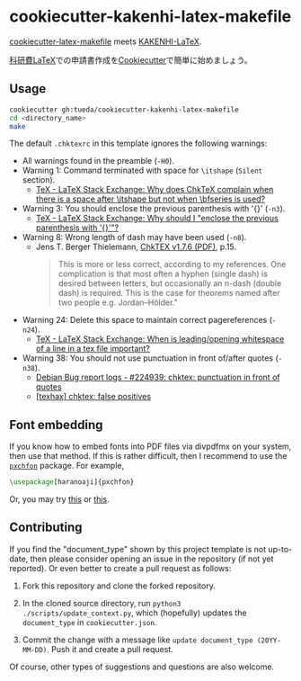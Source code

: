 cookiecutter-kakenhi-latex-makefile
===================================

[cookiecutter-latex-makefile](https://github.com/tueda/cookiecutter-latex-makefile)
meets
[KAKENHI-LaTeX](http://osksn2.hep.sci.osaka-u.ac.jp/~taku/kakenhiLaTeX/).

[科研費LaTeX](https://osksn2.hep.sci.osaka-u.ac.jp/~taku/kakenhiLaTeX/)での申請書作成を[Cookiecutter](https://github.com/cookiecutter/cookiecutter)で簡単に始めましょう。


Usage
-----

```bash
cookiecutter gh:tueda/cookiecutter-kakenhi-latex-makefile
cd <directory_name>
make
```

The default `.chktexrc` in this template ignores the following warnings:
- All warnings found in the preamble (`-H0`).
- Warning 1: Command terminated with space for `\itshape` (`Silent` section).
    * [TeX - LaTeX Stack Exchange: Why does ChkTeX complain when there is a space after \itshape but not when \bfseries is used?](https://tex.stackexchange.com/q/627808)
- Warning 3: You should enclose the previous parenthesis with '{}' (`-n3`).
    * [TeX - LaTeX Stack Exchange: Why should I "enclose the previous parenthesis with '{}'"?](https://tex.stackexchange.com/a/529940)
- Warning 8: Wrong length of dash may have been used (`-n8`).
    * Jens T. Berger Thielemann, [ChkTEX v1.7.6 (PDF)](http://mirrors.ctan.org/systems/doc/chktex/ChkTeX.pdf), p.15.
      > This is more or less correct, according to my references. One
      > complication is that most often a hyphen (single dash) is
      > desired between letters, but occasionally an n-dash (double
      > dash) is required. This is the case for theorems named after
      > two people e.g. Jordan–Hölder."
- Warning 24: Delete this space to maintain correct pagereferences (`-n24`).
    * [TeX - LaTeX Stack Exchange: When is leading/opening whitespace of a line
      in a tex file important?](https://tex.stackexchange.com/a/264115)
- Warning 38: You should not use punctuation in front of/after quotes (`-n38`).
    * [Debian Bug report logs - #224939: chktex: punctuation in front of quotes](https://bugs.debian.org/cgi-bin/bugreport.cgi?bug=224939)
    * [[texhax] chktex: false positives](https://tug.org/pipermail/texhax/2003-December/001423.html)


Font embedding
--------------

If you know how to embed fonts into PDF files via divpdfmx on your system, then use that method.
If this is rather difficult, then I recommend to use the [`pxchfon`](https://github.com/zr-tex8r/PXchfon) package.
For example,
```latex
\usepackage[haranoaji]{pxchfon}
```
Or, you may try [this](https://github.com/tueda/makefile4latex/wiki#embedding-ipaex-fonts) or
[this](https://github.com/tueda/makefile4latex/wiki#embedding-ms-fonts-on-wslcygwin).


Contributing
------------

If you find the "document_type" shown by this project template is not up-to-date,
then please consider opening an issue in the repository (if not yet reported).
Or even better to create a pull request as follows:

1. Fork this repository and clone the forked repository.

2. In the cloned source directory, run `python3 ./scripts/update_context.py`,
   which (hopefully) updates the `document_type` in `cookiecutter.json`.

3. Commit the change with a message like `update document_type (20YY-MM-DD)`.
   Push it and create a pull request.

Of course, other types of suggestions and questions are also welcome.
